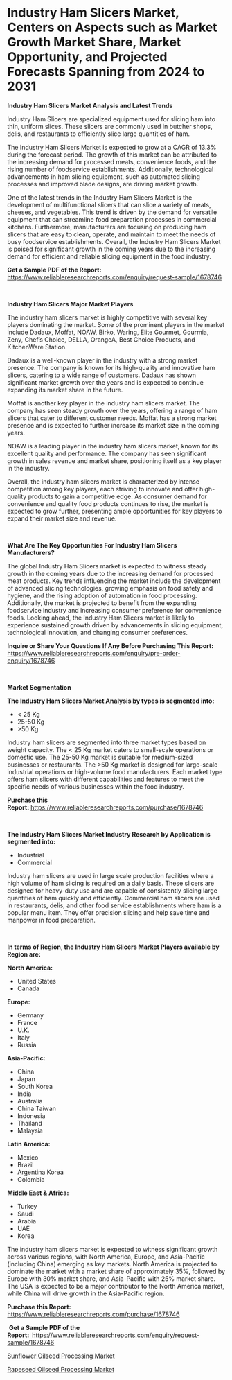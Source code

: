 <p><h1>Industry Ham Slicers Market, Centers on Aspects such as Market Growth Market Share, Market Opportunity, and Projected Forecasts Spanning from 2024 to 2031</h1></p><p><strong>Industry Ham Slicers Market Analysis and Latest Trends</strong></p>
<p><p>Industry Ham Slicers are specialized equipment used for slicing ham into thin, uniform slices. These slicers are commonly used in butcher shops, delis, and restaurants to efficiently slice large quantities of ham. </p><p>The Industry Ham Slicers Market is expected to grow at a CAGR of 13.3% during the forecast period. The growth of this market can be attributed to the increasing demand for processed meats, convenience foods, and the rising number of foodservice establishments. Additionally, technological advancements in ham slicing equipment, such as automated slicing processes and improved blade designs, are driving market growth.</p><p>One of the latest trends in the Industry Ham Slicers Market is the development of multifunctional slicers that can slice a variety of meats, cheeses, and vegetables. This trend is driven by the demand for versatile equipment that can streamline food preparation processes in commercial kitchens. Furthermore, manufacturers are focusing on producing ham slicers that are easy to clean, operate, and maintain to meet the needs of busy foodservice establishments. Overall, the Industry Ham Slicers Market is poised for significant growth in the coming years due to the increasing demand for efficient and reliable slicing equipment in the food industry.</p></p>
<p><strong>Get a Sample PDF of the Report:&nbsp;</strong> <a href="https://www.reliableresearchreports.com/enquiry/request-sample/1678746">https://www.reliableresearchreports.com/enquiry/request-sample/1678746</a></p>
<p>&nbsp;</p>
<p><strong>Industry Ham Slicers Major Market Players</strong></p>
<p><p>The industry ham slicers market is highly competitive with several key players dominating the market. Some of the prominent players in the market include Dadaux, Moffat, NOAW, Birko, Waring, Elite Gourmet, Gourmia, Zeny, Chef’s Choice, DELLA, OrangeA, Best Choice Products, and KitchenWare Station.</p><p>Dadaux is a well-known player in the industry with a strong market presence. The company is known for its high-quality and innovative ham slicers, catering to a wide range of customers. Dadaux has shown significant market growth over the years and is expected to continue expanding its market share in the future.</p><p>Moffat is another key player in the industry ham slicers market. The company has seen steady growth over the years, offering a range of ham slicers that cater to different customer needs. Moffat has a strong market presence and is expected to further increase its market size in the coming years.</p><p>NOAW is a leading player in the industry ham slicers market, known for its excellent quality and performance. The company has seen significant growth in sales revenue and market share, positioning itself as a key player in the industry.</p><p>Overall, the industry ham slicers market is characterized by intense competition among key players, each striving to innovate and offer high-quality products to gain a competitive edge. As consumer demand for convenience and quality food products continues to rise, the market is expected to grow further, presenting ample opportunities for key players to expand their market size and revenue.</p></p>
<p>&nbsp;</p>
<p><strong>What Are The Key Opportunities For Industry Ham Slicers Manufacturers?</strong></p>
<p><p>The global Industry Ham Slicers market is expected to witness steady growth in the coming years due to the increasing demand for processed meat products. Key trends influencing the market include the development of advanced slicing technologies, growing emphasis on food safety and hygiene, and the rising adoption of automation in food processing. Additionally, the market is projected to benefit from the expanding foodservice industry and increasing consumer preference for convenience foods. Looking ahead, the Industry Ham Slicers market is likely to experience sustained growth driven by advancements in slicing equipment, technological innovation, and changing consumer preferences.</p></p>
<p><strong>Inquire or Share Your Questions If Any Before Purchasing This Report:</strong> <a href="https://www.reliableresearchreports.com/enquiry/pre-order-enquiry/1678746">https://www.reliableresearchreports.com/enquiry/pre-order-enquiry/1678746</a></p>
<p>&nbsp;</p>
<p><strong>Market Segmentation</strong></p>
<p><strong>The Industry Ham Slicers Market Analysis by types is segmented into:</strong></p>
<p><ul><li>< 25 Kg</li><li>25-50 Kg</li><li>>50 Kg</li></ul></p>
<p><p>Industry ham slicers are segmented into three market types based on weight capacity. The < 25 Kg market caters to small-scale operations or domestic use. The 25-50 Kg market is suitable for medium-sized businesses or restaurants. The >50 Kg market is designed for large-scale industrial operations or high-volume food manufacturers. Each market type offers ham slicers with different capabilities and features to meet the specific needs of various businesses within the food industry.</p></p>
<p><strong>Purchase this Report:&nbsp;</strong><a href="https://www.reliableresearchreports.com/purchase/1678746">https://www.reliableresearchreports.com/purchase/1678746</a></p>
<p>&nbsp;</p>
<p><strong>The Industry Ham Slicers Market Industry Research by Application is segmented into:</strong></p>
<p><ul><li>Industrial</li><li>Commercial</li></ul></p>
<p><p>Industry ham slicers are used in large scale production facilities where a high volume of ham slicing is required on a daily basis. These slicers are designed for heavy-duty use and are capable of consistently slicing large quantities of ham quickly and efficiently. Commercial ham slicers are used in restaurants, delis, and other food service establishments where ham is a popular menu item. They offer precision slicing and help save time and manpower in food preparation.</p></p>
<p>&nbsp;</p>
<p><strong>In terms of Region, the Industry Ham Slicers Market Players available by Region are:</strong></p>
<p>
    <p> <strong> North America: </strong>
        <ul>
            <li>United States</li>
            <li>Canada</li>
        </ul>
        </p> 
    <p> <strong> Europe: </strong>
        <ul>
            <li>Germany</li>
            <li>France</li>
            <li>U.K.</li>
            <li>Italy</li>
            <li>Russia</li>
        </ul>
        </p> 
    <p> <strong> Asia-Pacific: </strong>
        <ul>
            <li>China</li>
            <li>Japan</li>
            <li>South Korea</li>
            <li>India</li>
            <li>Australia</li>
            <li>China Taiwan</li>
            <li>Indonesia</li>
            <li>Thailand</li>
            <li>Malaysia</li>
        </ul>
        </p> 
    <p> <strong> Latin America: </strong>
        <ul>
            <li>Mexico</li>
            <li>Brazil</li>
            <li>Argentina Korea</li>
            <li>Colombia</li>
        </ul>
        </p> 
    <p> <strong> Middle East & Africa: </strong>
        <ul>
            <li>Turkey</li>
            <li>Saudi</li>
            <li>Arabia</li>
            <li>UAE</li>
            <li>Korea</li>
        </ul>
    </p>
    </p>
<p><p>The industry ham slicers market is expected to witness significant growth across various regions, with North America, Europe, and Asia-Pacific (including China) emerging as key markets. North America is projected to dominate the market with a market share of approximately 35%, followed by Europe with 30% market share, and Asia-Pacific with 25% market share. The USA is expected to be a major contributor to the North America market, while China will drive growth in the Asia-Pacific region.</p></p>
<p><strong>Purchase this Report: </strong><a href="https://www.reliableresearchreports.com/purchase/1678746">https://www.reliableresearchreports.com/purchase/1678746</a></p>
<p>&nbsp;<strong>Get a Sample PDF of the Report:&nbsp;&nbsp;</strong><a href="https://www.reliableresearchreports.com/enquiry/request-sample/1678746">https://www.reliableresearchreports.com/enquiry/request-sample/1678746</a></p>
<p><strong></strong></p>
<p><p><a href="https://issuu.com/reportprime-2/docs/sunflower-oilseed-processing-market-size-2030.pptx">Sunflower Oilseed Processing Market</a></p><p><a href="https://issuu.com/reportprime-2/docs/rapeseed-oilseed-processing-market-size-2030.pptx">Rapeseed Oilseed Processing Market</a></p></p>